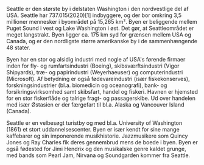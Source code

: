Seattle er den største by i delstaten Washington i den nordvestlige del af USA. Seattle har 737.015(2020)[1] indbyggere, og der bor omkring 3,5 millioner mennesker i byområdet på 15,265 km². Byen er beliggende mellem Puget Sound i vest og Lake Washington i øst. Det gør, at Seattleområdet er meget langstrakt. Byen ligger ca. 175 km syd for grænsen mellem USA og Canada, og er den nordligste større amerikanske by i de sammenhængende 48 stater.

Byen har en stor og alsidig industri med nogle af USA's førende firmaer inden for fly- og rumfartsindustri (Boeing), skibsværftsindustri (Vigor Shipyards), træ- og papirindustri (Weyerhaeuser) og computerindustri (Microsoft). Af betydning er også fødevareindustri (især fiskekonserves), forskningsindustrier (bl.a. biomedicin og oceanografi), bank- og forsikringsvirksomhed samt skibsfart, handel og fiskeri. Havnen er hjemsted for en stor fiskerflåde og talrige fragt- og passagerskibe. Ud over handelen med især Østasien er der færgefart til bl.a. Alaska og Vancouver Island (Canada).

Seattle er en velbesøgt turistby og med bl.a. University of Washington (1861) et stort uddannelsescenter. Byen er især kendt for sine mange kaffebarer og sin imponerende musikhistorie. Jazzmusikere som Quincy Jones og Ray Charles fik deres gennembrud mens de boede i byen. Byen er også fødested for Jimi Hendrix og den musikalske genre kaldet grunge, med bands som Pearl Jam, Nirvana og Soundgarden kommer fra Seattle.
